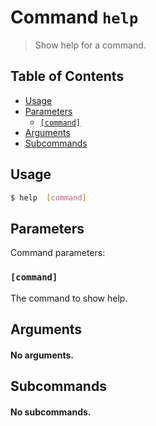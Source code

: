 # Command `help`

> Show help for a command.

## Table of Contents


<!-- START doctoc generated TOC please keep comment here to allow auto update -->
<!-- DON'T EDIT THIS SECTION, INSTEAD RE-RUN doctoc TO UPDATE -->

- [Usage](#usage)
- [Parameters](#parameters)
  - [`[command]`](#command)
- [Arguments](#arguments)
- [Subcommands](#subcommands)

<!-- END doctoc generated TOC please keep comment here to allow auto update -->

## Usage

```bash
$ help  [command]
```

## Parameters


Command parameters:

### `[command]`


The command to show help.

## Arguments

#### No arguments.

## Subcommands

#### No subcommands.
